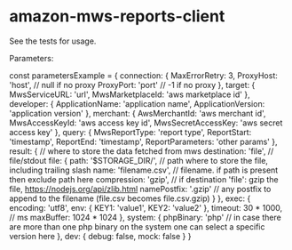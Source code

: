 # amazon-mws-reports-client

See the tests for usage.

Parameters:

const parametersExample = {
  connection: {
    MaxErrorRetry: 3,
    ProxyHost: 'host', // null if no proxy
    ProxyPort: 'port'  // -1 if no proxy
  },
  target: {
    MwsServiceURL: 'url',
    MwsMarketplaceId: 'aws marketplace id'
  },
  developer: {
    ApplicationName: 'application name',
    ApplicationVersion: 'application version'
  },
  merchant: {
    AwsMerchantId: 'aws merchant id',
    MwsAccessKeyId: 'aws access key id',
    MwsSecretAccessKey: 'aws secret access key'
  },
  query: {
    MwsReportType: 'report type',
    ReportStart: 'timestamp',
    ReportEnd: 'timestamp',
    ReportParameters: 'other params'
  },
  result: { // where to store the data fetched from mws
    destination: 'file', // file/stdout
    file: {
      path: '$STORAGE_DIR/', // path where to store the file, including trailing slash
      name: 'filename.csv', // filename. if path is present then exclude path here
      compression: 'gzip', // if destination 'file': gzip the file, https://nodejs.org/api/zlib.html
      namePostfix: '.gzip' // any postfix to append to the filename (file.csv becomes file.csv.gzip)
    }
  },
  exec: {
    encoding: 'utf8',
    env: {
      KEY1: 'value1',
      KEY2: 'value2'
    },
    timeout: 30 * 1000, // ms
    maxBuffer: 1024 * 1024
  },
  system: {
    phpBinary: 'php' // in case there are more than one php binary on the system one can select a specific version here
  },
  dev: {
    debug: false,
    mock: false
  }
}
